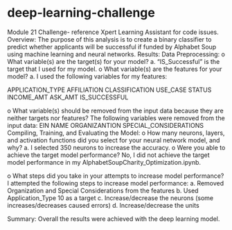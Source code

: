 # deep-learning-challenge
Module 21 Challenge- reference Xpert Learning Assistant for code issues. 
Overview: The purpose of this analysis is to create a binary classifier to predict whether applicants will be successful if funded by Alphabet Soup using machine learning and neural networks.
Results: 
Data Preprocessing:
o	What variable(s) are the target(s) for your model?
a.	“IS_Successful” is the target that I used for my model.
o	What variable(s) are the features for your model?
a.	I used the following variables for my features:

APPLICATION_TYPE
AFFILIATION
CLASSIFICATION
USE_CASE
STATUS
INCOME_AMT
ASK_AMT
IS_SUCCESSFUL

o	What variable(s) should be removed from the input data because they are neither targets nor features?
The following variables were removed from the input data:
EIN
NAME
ORGANIZANTION 
SPECIAL_CONSIDERATIONS
Compiling, Training, and Evaluating the Model:
o	How many neurons, layers, and activation functions did you select for your neural network model, and why?
a. I selected 350 neurons to increase the accuracy.
o	Were you able to achieve the target model performance?
No, I did not achieve the target model performance in my AlphabetSoupCharity_Optimization.ipynb.

o	What steps did you take in your attempts to increase model performance?
I attempted the following steps to increase model performance:
a.	Removed Organization and Special Considerations from the features
b.	Used Application_Type 10 as a target 
c.	 Increase/decrease the neurons (some increases/decreases caused errors)
d.	Increase/decrease the units 

Summary: Overall the results were achieved with the deep learning model.
